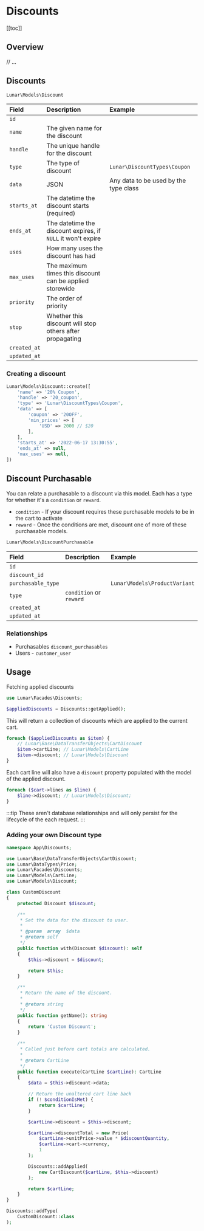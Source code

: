 # Discounts

[[toc]]

## Overview

// ...

## Discounts

```php
Lunar\Models\Discount
```

|Field|Description|Example|
|:-|:-|:-|
|`id`|||
|`name`|The given name for the discount||
|`handle`|The unique handle for the discount||
|`type`|The type of discount|`Lunar\DiscountTypes\Coupon`|
|`data`|JSON|Any data to be used by the type class
|`starts_at`|The datetime the discount starts (required)|
|`ends_at`|The datetime the discount expires, if `NULL` it won't expire|
|`uses`|How many uses the discount has had|
|`max_uses`|The maximum times this discount can be applied storewide|
|`priority`|The order of priority|
|`stop`|Whether this discount will stop others after propagating|
|`created_at`|||
|`updated_at`|||

### Creating a discount

```php
Lunar\Models\Discount::create([
    'name' => '20% Coupon',
    'handle' => '20_coupon',
    'type' => 'Lunar\DiscountTypes\Coupon',
    'data' => [
        'coupon' => '20OFF',
        'min_prices' => [
            'USD' => 2000 // $20
        ],
    ],
    'starts_at' => '2022-06-17 13:30:55',
    'ends_at' => null,
    'max_uses' => null,
])
```

## Discount Purchasable

You can relate a purchasable to a discount via this model. Each has a type for whether it's a `condition` or `reward`.

- `condition` - If your discount requires these purchasable models to be in the cart to activate
- `reward` - Once the conditions are met, discount one of more of these purchasable models.

```php
Lunar\Models\DiscountPurchasable
```

|Field|Description|Example|
|:-|:-|:-|
|`id`|||
|`discount_id`|||
|`purchasable_type`||`Lunar\Models\ProductVariant`
|`type`|`condition` or `reward`|
|`created_at`|||
|`updated_at`|||

### Relationships

- Purchasables `discount_purchasables`
- Users - `customer_user`


## Usage

Fetching applied discounts

```php
use Lunar\Facades\Discounts;

$appliedDiscounts = Discounts::getApplied();
```

This will return a collection of discounts which are applied to the current cart.

```php
foreach ($appliedDiscounts as $item) {
    // Lunar\Base\DataTransferObjects\CartDiscount
    $item->cartLine; // Lunar\Models\CartLine
    $item->discount; // Lunar\Models\Discount
}
```

Each cart line will also have a `discount` property populated with the model of the applied discount.

```php
foreach ($cart->lines as $line) {
    $line->discount; // Lunar\Models\Discount;
}
```

:::tip
These aren't database relationships and will only persist for the lifecycle of the each request.
:::


### Adding your own Discount type


```php
namespace App\Discounts;

use Lunar\Base\DataTransferObjects\CartDiscount;
use Lunar\DataTypes\Price;
use Lunar\Facades\Discounts;
use Lunar\Models\CartLine;
use Lunar\Models\Discount;

class CustomDiscount
{
    protected Discount $discount;

    /**
     * Set the data for the discount to user.
     *
     * @param  array  $data
     * @return self
     */
    public function with(Discount $discount): self
    {
        $this->discount = $discount;

        return $this;
    }

    /**
     * Return the name of the discount.
     *
     * @return string
     */
    public function getName(): string
    {
        return 'Custom Discount';
    }

    /**
     * Called just before cart totals are calculated.
     *
     * @return CartLine
     */
    public function execute(CartLine $cartLine): CartLine
    {
        $data = $this->discount->data;

        // Return the unaltered cart line back
        if (! $conditionIsMet) {
            return $cartLine;
        }

        $cartLine->discount = $this->discount;

        $cartLine->discountTotal = new Price(
            $cartLine->unitPrice->value * $discountQuantity,
            $cartLine->cart->currency,
            1
        );

        Discounts::addApplied(
            new CartDiscount($cartLine, $this->discount)
        );

        return $cartLine;
    }
}

```

```php
Discounts::addType(
    CustomDiscount::class
);
```

